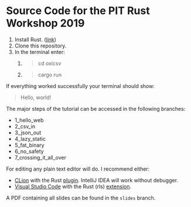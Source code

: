 # Source Code for the PIT Rust Workshop 2019

1) Install Rust. ([link](https://rustup.rs/))
2) Clone this repository.
3) In the terminal enter:
    1) > cd oxicsv
    2) > cargo run

If everything worked successfully your terminal should show:

> Hello, world!

The major steps of the tutorial can be accessed in the following branches:

* 1_hello_web
* 2_csv_in
* 3_json_out
* 4_lazy_static
* 5_fat_binary
* 6_no_safety
* 7_crossing_it_all_over

For editing any plain text editor will do. I recommend either:

* [CLion](https://www.jetbrains.com/clion/) with the Rust [plugin](https://intellij-rust.github.io/). IntelliJ IDEA will work without debugger. 
* [Visual Studio Code](https://code.visualstudio.com/) with the Rust (rls) [extension](https://marketplace.visualstudio.com/items?itemName=rust-lang.rust).

A PDF containing all slides can be found in the `slides` branch.
